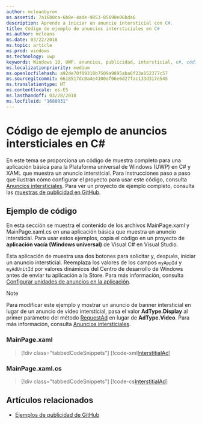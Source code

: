 ```yaml
---
author: mcleanbyron
ms.assetid: 7a16b0ca-6b8e-4ade-9853-85690e06bda6
description: Aprende a iniciar un anuncio intersticial con C#.
title: Código de ejemplo de anuncios intersticiales en C#
ms.author: mcleans
ms.date: 03/22/2018
ms.topic: article
ms.prod: windows
ms.technology: uwp
keywords: Windows 10, UWP, anuncios, publicidad, intersticial, c#, código de muestra, ads, advertising, interstitial, sample code
ms.localizationpriority: medium
ms.openlocfilehash: a92de70f09318b7509a9895aba6f23a152377c57
ms.sourcegitcommit: 6618517dc0a4e4100af06e6d27fac133d317e545
ms.translationtype: HT
ms.contentlocale: es-ES
ms.lasthandoff: 03/28/2018
ms.locfileid: "1688931"
---
```

# <a name="interstitial-ad-sample-code-in-c"></a>Código de ejemplo de anuncios intersticiales en C\# #  

En este tema se proporciona un código de muestra completo para una aplicación básica para la Plataforma universal de Windows (UWP) en C# y XAML que muestra un anuncio intersticial. Para instrucciones paso a paso que ilustran cómo configurar el proyecto para usar este código, consulta [Anuncios intersticiales](interstitial-ads.md). Para ver un proyecto de ejemplo completo, consulta las [muestras de publicidad en GitHub](http://aka.ms/githubads).

## <a name="code-example"></a>Ejemplo de código

En esta sección se muestra el contenido de los archivos MainPage.xaml y MainPage.xaml.cs en una aplicación básica que muestra un anuncio intersticial. Para usar estos ejemplos, copia el código en un proyecto de **aplicación vacía (Windows universal)** de Visual C# en Visual Studio.

Esta aplicación de muestra usa dos botones para solicitar y, después, iniciar un anuncio intersticial. Reemplaza los valores de los campos ```myAppId``` y ```myAdUnitId``` por valores dinámicos del Centro de desarrollo de Windows antes de enviar tu aplicación a la Store. Para más información, consulta [Configurar unidades de anuncios en la aplicación](set-up-ad-units-in-your-app.md#live-ad-units).

> [!NOTE]
> Para modificar este ejemplo y mostrar un anuncio de banner intersticial en lugar de un anuncio de vídeo intersticial, pasa el valor **AdType.Display** al primer parámetro del método [RequestAd](https://msdn.microsoft.com/library/windows/apps/microsoft.advertising.winrt.ui.interstitialad.requestad.aspx) en lugar de **AdType.Video**. Para más información, consulta [Anuncios intersticiales](interstitial-ads.md).

### <a name="mainpagexaml"></a>MainPage.xaml

> [!div class="tabbedCodeSnippets"]
[!code-xml[InterstitialAd](./code/AdvertisingSamples/InterstitialAdSamples/cs/MainPage.xaml#L1-L13)]

### <a name="mainpagexamlcs"></a>MainPage.xaml.cs

> [!div class="tabbedCodeSnippets"]
[!code-cs[InterstitialAd](./code/AdvertisingSamples/InterstitialAdSamples/cs/MainPage.xaml.cs#CompleteSample)]

 
## <a name="related-topics"></a>Artículos relacionados

* [Ejemplos de publicidad de GitHub](http://aka.ms/githubads)
 
